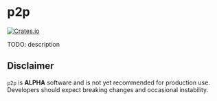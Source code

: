 # p2p

[![Crates.io](https://img.shields.io/crates/v/commonware-p2p.svg)](https://crates.io/crates/commonware-p2p)


TODO: description

## Disclaimer

`p2p` is **ALPHA** software and is not yet recommended for production use. Developers should expect breaking changes and occasional instability.